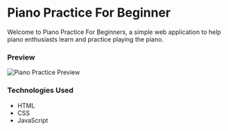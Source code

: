 # Piano Practice For Beginner

Welcome to Piano Practice For Beginners, a simple web application to help piano enthusiasts learn and practice playing the piano.

### Preview

![Piano Practice Preview]()

### Technologies Used

* HTML
* CSS
* JavaScript


